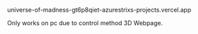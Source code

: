 universe-of-madness-gt6p8qiet-azurestrixs-projects.vercel.app


Only works on pc due to control method 3D Webpage.
